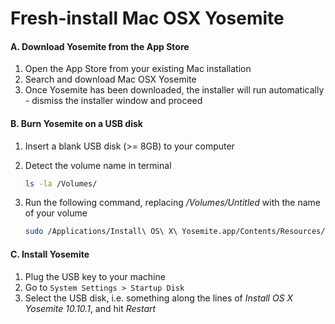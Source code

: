 # Fresh-install Mac OSX Yosemite

#### A. Download Yosemite from the App Store

1. Open the App Store from your existing Mac installation
2. Search and download Mac OSX Yosemite
3. Once Yosemite has been downloaded, the installer will run automatically - dismiss the installer window and proceed

#### B. Burn Yosemite on a USB disk

1. Insert a blank USB disk (>= 8GB) to your computer
2. Detect the volume name in terminal

    ```bash
    ls -la /Volumes/
    ```

3. Run the following command, replacing _/Volumes/Untitled_ with the name of your volume
    ```bash
    sudo /Applications/Install\ OS\ X\ Yosemite.app/Contents/Resources/createinstallmedia --volume /Volumes/Untitled --applicationpath /Applications/Install\ OS\ X\ Yosemite.app --nointeraction
    ```

#### C. Install Yosemite
  
1. Plug the USB key to your machine
2. Go to `System Settings > Startup Disk`
3. Select the USB disk, i.e. something along the lines of _Install OS X Yosemite 10.10.1_, and hit _Restart_
